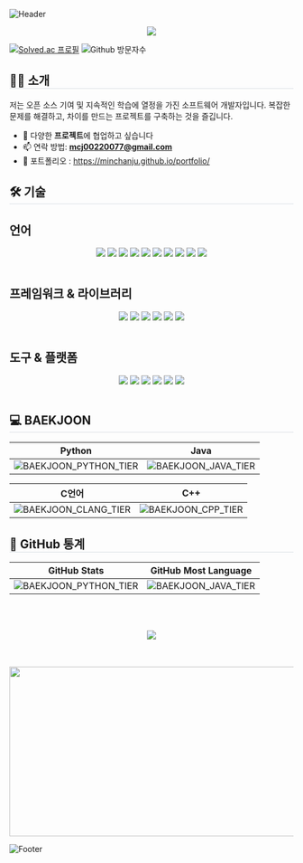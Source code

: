 ![Header](https://capsule-render.vercel.app/api?type=waving&color=0:f50000,100:6dfde0&height=200&text=Min%20Chan%20Ju&animation=twinkling&fontColor=1d5&fontSize=60)

<p align="center">
<img src="https://readme-typing-svg.demolab.com/?lines=Min+Chan+Ju;Full+Stack+Developer&font=Fira%20Code&size=30&duration=2000&pause=1000&color=BE58F7&center=true&width=380&height=50">
</p>

[![Solved.ac 프로필](https://mazassumnida.wtf/api/mini/generate_badge?boj=chany0207)](https://solved.ac/chany0207)
![Github 방문자수](https://hits.seeyoufarm.com/api/count/incr/badge.svg?url=https%3A%2F%2Fgithub.com%2FMinChanJu%2F&count_bg=%23000000&title_bg=%23000000&icon=github.svg&icon_color=%23FFFFFF&title=GitHub&edge_flat=false)

<h2 style="border-bottom: 1px solid #d8dee4;"> 🧑‍💻 소개 </h2>

저는 오픈 소스 기여 및 지속적인 학습에 열정을 가진 소프트웨어 개발자입니다. 복잡한 문제를 해결하고, 차이를 만드는 프로젝트를 구축하는 것을 즐깁니다.

- 👯 다양한 **프로젝트**에 협업하고 싶습니다
- 📫 연락 방법: **mcj00220077@gmail.com**
- 📃 포트폴리오 : https://minchanju.github.io/portfolio/

<h2 style="border-bottom: 1px solid #d8dee4;"> 🛠️ 기술 </h2>
<h2> 언어 </h2> 
<div align= "center">
    <img src="https://img.shields.io/badge/Java-007396?style=plastic&logo=Java&logoColor=white">
    <img src="https://img.shields.io/badge/Python-3776AB?style=plastic&logo=Python&logoColor=white">
    <img src="https://img.shields.io/badge/Javascript-F7DF1E?style=plastic&logo=Javascript&logoColor=white">
    <img src="https://img.shields.io/badge/Typescript-02569B?style=plastic&logo=Typescript&logoColor=white">
    <img src="https://img.shields.io/badge/HTML5-E34F26?style=plastic&logo=HTML5&logoColor=white">
    <img src="https://img.shields.io/badge/CSS3-1572B6?style=plastic&logo=CSS3&logoColor=white">
    <img src="https://img.shields.io/badge/C-A8B9CC?style=plastic&logo=C&logoColor=white">
    <img src="https://img.shields.io/badge/C++-00599C?style=plastic&logo=C%2B%2B&logoColor=white">
    <img src="https://img.shields.io/badge/Csharp-02569B?style=plastic&logo=sharp&logoColor=white">
    <img src="https://img.shields.io/badge/Dart-2496ED?style=plastic&logo=Dart&logoColor=white">
</div>
<br>
<h2> 프레임워크 & 라이브러리 </h2>
<div align= "center">
    <img src="https://img.shields.io/badge/Spring Boot-6DB33F?style=plastic&logo=Spring Boot&logoColor=white">
    <img src="https://img.shields.io/badge/Spring-6DB33F?style=plastic&logo=Spring&logoColor=white">
    <img src="https://img.shields.io/badge/React-61DAFB?style=plastic&logo=React&logoColor=white">
    <img src="https://img.shields.io/badge/Flutter-02569B?style=plastic&logo=Flutter&logoColor=white">
    <img src="https://img.shields.io/badge/Node.js-6DBAA?style=plastic&logo=Node.js&logoColor=white">
    <img src="https://img.shields.io/badge/Unity-02569B?style=plastic&logo=Unity&logoColor=white">
</div>
<br>
<h2> 도구 & 플랫폼 </h2>
<div align= "center">
    <img src="https://img.shields.io/badge/Netlify-00C7B7?style=plastic&logo=Netlify&logoColor=white">
    <img src="https://img.shields.io/badge/Github-181717?style=plastic&logo=Github&logoColor=white">
    <img src="https://img.shields.io/badge/GitHub Pages-222222?style=plastic&logo=GitHub Pages&logoColor=white">
    <img src="https://img.shields.io/badge/Git-F05032?style=plastic&logo=Git&logoColor=white">
    <img src="https://img.shields.io/badge/Docker-2496ED?style=plastic&logo=Docker&logoColor=white">
    <img src="https://img.shields.io/badge/CloudType-181717?style=plastic&logo=cloudinary&logoColor=white">
</div>
<br>

<h2 style="border-bottom: 1px solid #d8dee4;"> 💻 BAEKJOON </h2>

<div align="center">

| Python | Java |
| :-: | :-: |
| ![BAEKJOON_PYTHON_TIER](https://mazassumnida.wtf/api/v2/generate_badge?boj=chany0207) | ![BAEKJOON_JAVA_TIER](https://mazassumnida.wtf/api/v2/generate_badge?boj=mcj0207) |

| C언어 | C++ |
| :-: | :-: |
| ![BAEKJOON_CLANG_TIER](https://mazassumnida.wtf/api/v2/generate_badge?boj=chany8592) | ![BAEKJOON_CPP_TIER](https://mazassumnida.wtf/api/v2/generate_badge?boj=mcj8592) |

</div>

<h2 style="border-bottom: 1px solid #d8dee4;"> 🥇 GitHub 통계 </h2>

<div align="center">

| GitHub Stats | GitHub Most Language |
| :-: | :-: |
| ![BAEKJOON_PYTHON_TIER](https://github-readme-stats.vercel.app/api?username=MinChanJu&show_icons=true&theme=radical&cache_seconds=60) | ![BAEKJOON_JAVA_TIER](https://github-readme-stats.vercel.app/api/top-langs/?username=MinChanJu&layout=compact&theme=radical) |

</div>

<br>
<br>

<p align="center">
<img src="https://readme-typing-svg.demolab.com/?lines=프로필을+방문해+주셔서+감사합니다!;좋은+하루+되세요!+😊&font=Fira%20Code&duration=2000&pause=1000&color=F7F11F&center=true&width=380&height=50">
</p>

<br>
<br>

<div align= "center">
<a href="https://www.gitanimals.org/en_US?utm_medium=image&utm_source=MinChanJu&utm_content=farm">
<img
  src="https://render.gitanimals.org/farms/MinChanJu"
  width="600"
  height="300"
/>
</a>
</div>

![Footer](https://capsule-render.vercel.app/api?type=waving&color=1d5&height=150&section=footer)